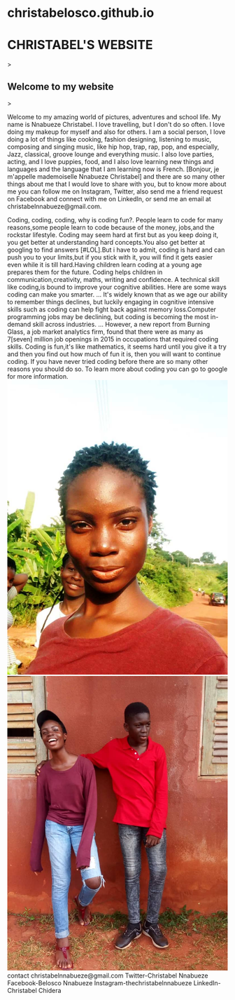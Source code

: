 # christabelosco.github.io
<h1>CHRISTABEL'S WEBSITE</h1>
> <h2>Welcome to my website</h2>
> <p>Welcome to my amazing world of pictures, adventures and school life. My name is Nnabueze Christabel. I love travelling, but I don't do so often. I love doing my makeup for myself and also for others. I am a social person, I love  doing a lot of things like cooking, fashion designing, listening to music, composing and singing music, like hip hop, trap, rap, pop, and especially, Jazz, classical, groove lounge and everything music. I also love parties, acting, and I love puppies, food, and I also love learning new things and languages and the language that I am learning now is French. [Bonjour, je m'appelle mademoiselle Nnabueze Christabel] and there are so many other things about me that I would love to share with you, but to know more about me you can follow me on Instagram, Twitter, also send me a friend request on Facebook and connect with me on LinkedIn, or send me an email at christabelnnabueze@gmail.com.</p>
<p/>Coding, coding, coding, why is coding fun?. People learn to code for many reasons,some people learn to code because of the money, jobs,and the rockstar lifestyle. Coding may seem hard at first but as you keep doing it, you get better at understanding hard concepts.You also get better at googling to find answers [#LOL].But i have to admit, coding is hard and can push you to your limits,but if you stick with it, you will find it gets easier even while it is till hard.Having children learn coding at a young age prepares them for the future. Coding helps children in communication,creativity, maths, writing and confidence. A technical skill like coding,is bound to improve your cognitive abilities. Here are some ways coding can make you smarter. ... It's widely known that as we age our ability to remember things declines, but luckily engaging in cognitive intensive skills such as coding can help fight back against memory loss.Computer programming jobs may be declining, but coding is becoming the most in-demand skill across industries. ... However, a new report from Burning Glass, a job market analytics firm, found that there were as many as 7[seven] million job openings in 2015 in occupations that required coding skills. Coding is fun,it's like mathematics, it seems hard until you give it a try and then you find out how much of fun it is, then you will want to continue coding. If you have never tried coding before there are so many other reasons you should do so. To learn more about coding you can go to google for more information.
<img src="./GitHub/christabelosco.github.io/project/Beloscomimoto.jpg" alt="=me">
<img src="./GitHub/christabelosco.github.io/project/IMG-20190719-WA0028.jpg" alt="=me and friend"
<img src="./GitHub/christabelosco.github.io/project/IMG-20190719-WA0029.jpg" alt="=me"
<img src="./GitHub/christabelosco.github.io/project/IMG-20190719-WA0037.jpg" alt="=me and my pals"
<img src="./GitHub/christabelosco.github.io/project/IMG-20190719-WA0041.jpg" alt="=me and bestie"
<img src="./GitHub/christabelosco.github.io/project/IMG-20190719-WA0044.jpg" alt="=me and friends"
<h2 style="color: green;">contact christabelnnabueze@gmail.com
  Twitter-Christabel Nnabueze
  Facebook-Belosco Nnabueze
 Instagram-thechristabelnnabueze
 LinkedIn-Christabel Chidera</h2>
